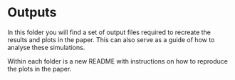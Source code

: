 # Outputs

In this folder you will find a set of output files required to recreate the results and plots in the paper. This can also serve as a guide of how to analyse these simulations. 

Within each folder is a new README with instructions on how to reproduce the plots in the paper.
